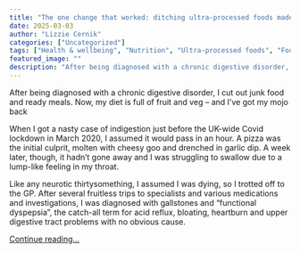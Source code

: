 ```yaml
---
title: "The one change that worked: ditching ultra-processed foods made me feel healthier and happier"
date: 2025-03-03
author: "Lizzie Cernik"
categories: ["Uncategorized"]
tags: ["Health & wellbeing", "Nutrition", "Ultra-processed foods", "Food", "Health", "Society"]
featured_image: ""
description: "After being diagnosed with a chronic digestive disorder, I cut out junk food and ready meals. Now, my diet is full of fruit and veg – and I’ve got my mojo backW..."
---
```


After being diagnosed with a chronic digestive disorder, I cut out junk food and ready meals. Now, my diet is full of fruit and veg – and I’ve got my mojo back

When I got a nasty case of indigestion just before the UK-wide Covid lockdown in March 2020, I assumed it would pass in an hour. A pizza was the initial culprit, molten with cheesy goo and drenched in garlic dip. A week later, though, it hadn’t gone away and I was struggling to swallow due to a lump-like feeling in my throat.

Like any neurotic thirtysomething, I assumed I was dying, so I trotted off to the GP. After several fruitless trips to specialists and various medications and investigations, I was diagnosed with gallstones and “functional dyspepsia”, the catch-all term for acid reflux, bloating, heartburn and upper digestive tract problems with no obvious cause.

[Continue reading...](https://www.theguardian.com/lifeandstyle/2025/mar/03/the-one-change-that-worked-ditching-ultra-processed-foods-made-me-feel-healthier-and-happier)

